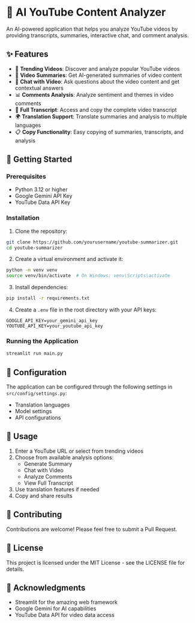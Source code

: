 # 🤖 AI YouTube Content Analyzer

An AI-powered application that helps you analyze YouTube videos by providing transcripts, summaries, interactive chat, and comment analysis.

## ✨ Features

- 🎥 **Trending Videos**: Discover and analyze popular YouTube videos
- 📝 **Video Summaries**: Get AI-generated summaries of video content
- 💬 **Chat with Video**: Ask questions about the video content and get contextual answers
- 📊 **Comments Analysis**: Analyze sentiment and themes in video comments
- 📄 **Full Transcript**: Access and copy the complete video transcript
- 🌍 **Translation Support**: Translate summaries and analysis to multiple languages
- 📋 **Copy Functionality**: Easy copying of summaries, transcripts, and analysis

## 🚀 Getting Started

### Prerequisites

- Python 3.12 or higher
- Google Gemini API Key
- YouTube Data API Key

### Installation

1. Clone the repository:
```bash
git clone https://github.com/yourusername/youtube-summarizer.git
cd youtube-summarizer
```

2. Create a virtual environment and activate it:
```bash
python -m venv venv
source venv/bin/activate  # On Windows: venv\Scripts\activate
```

3. Install dependencies:
```bash
pip install -r requirements.txt
```

4. Create a `.env` file in the root directory with your API keys:
```env
GOOGLE_API_KEY=your_gemini_api_key
YOUTUBE_API_KEY=your_youtube_api_key
```

### Running the Application

```bash
streamlit run main.py
```

## 🔧 Configuration

The application can be configured through the following settings in `src/config/settings.py`:
- Translation languages
- Model settings
- API configurations

## 🎯 Usage

1. Enter a YouTube URL or select from trending videos
2. Choose from available analysis options:
   - Generate Summary
   - Chat with Video
   - Analyze Comments
   - View Full Transcript
3. Use translation features if needed
4. Copy and share results

## 🤝 Contributing

Contributions are welcome! Please feel free to submit a Pull Request.

## 📝 License

This project is licensed under the MIT License - see the LICENSE file for details.

## 🙏 Acknowledgments

- Streamlit for the amazing web framework
- Google Gemini for AI capabilities
- YouTube Data API for video data access 